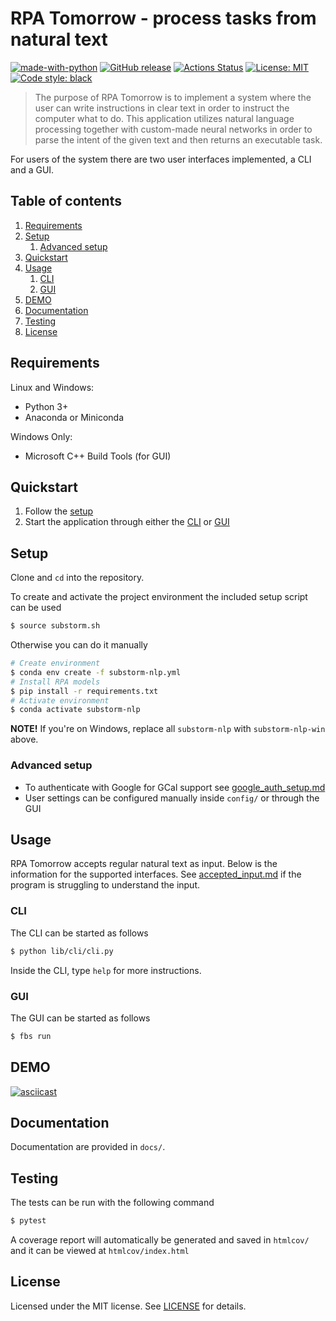 # RPA Tomorrow - process tasks from natural text
[![made-with-python](https://img.shields.io/badge/Made%20with-Python-1f425f.svg)](https://www.python.org/)
[![GitHub release](https://img.shields.io/github/release/rpa-tomorrow/substorm-nlp.svg)](https://github.com/rpa-tomorrow/substorm-nlp/releases/)
<a href="https://github.com/rpa-tomorrow/substorm-action/actions"><img alt="Actions Status" src="https://github.com/rpa-tomorrow/substorm-nlp/workflows/CI/badge.svg"></a>
<a href="https://github.com/rpa-tomorrow/substorm-nlp/blob/master/LICENSE"><img alt="License: MIT" src="https://black.readthedocs.io/en/stable/_static/license.svg"></a>
<a href="https://github.com/psf/black"><img alt="Code style: black" src="https://img.shields.io/badge/code%20style-black-000000.svg"></a>
</p>

> The purpose of RPA Tomorrow is to implement a system where the user can write instructions in clear text in order to instruct the computer what to do. This application utilizes natural language processing together with custom-made neural networks in order to parse the intent of the given text and then returns an executable task.

For users of the system there are two user interfaces implemented, a CLI and a GUI.

## Table of contents
1. [Requirements](#requirements)
2. [Setup](#setup)
    1. [Advanced setup](#advanced-setup)
3. [Quickstart](#quickstart)
4. [Usage](#usage)
    1. [CLI](#cli)
    2. [GUI](#gui)
5. [DEMO](#demo)
6. [Documentation](#documentation)
7. [Testing](#testing)
8. [License](#license)

## Requirements

Linux and Windows:
- Python 3+
- Anaconda or Miniconda

Windows Only:
- Microsoft C++ Build Tools (for GUI)

## Quickstart

1. Follow the [setup](#setup)
2. Start the application through either the [CLI](#cli) or [GUI](#gui)

## Setup

Clone and `cd` into the repository.

To create and activate the project environment the included setup script can be used 
```bash
$ source substorm.sh
```

Otherwise you can do it manually
```bash
# Create environment
$ conda env create -f substorm-nlp.yml
# Install RPA models
$ pip install -r requirements.txt
# Activate environment
$ conda activate substorm-nlp
```
**NOTE!** If you're on Windows, replace all `substorm-nlp` with `substorm-nlp-win` above.

### Advanced setup
- To authenticate with Google for GCal support see [google_auth_setup.md](docs/google_auth_setup.md)
- User settings can be configured manually inside `config/` or through the GUI

## Usage

RPA Tomorrow accepts regular natural text as input. Below is the information for the supported interfaces.
See [accepted_input.md](docs/accepted_input.md) if the program is struggling to understand the input.

### CLI

The CLI can be started as follows
```bash
$ python lib/cli/cli.py
```
Inside the CLI, type `help` for more instructions. 

### GUI

The GUI can be started as follows
```bash
$ fbs run
```

## DEMO
[![asciicast](https://asciinema.org/a/NJHkkxjK2dXprr2pV6fb2DXgL.svg)](https://asciinema.org/a/NJHkkxjK2dXprr2pV6fb2DXgL?size=medium&autoplay=true)

## Documentation

Documentation are provided in `docs/`.


## Testing

The tests can be run with the following command

```bash
$ pytest
```
A coverage report will automatically be generated and saved in `htmlcov/` and it can be viewed at `htmlcov/index.html`

## License

Licensed under the MIT license. See [LICENSE](LICENSE) for details.
